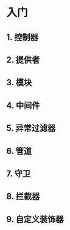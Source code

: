 <!--
 * @Author: tuojinxin
 * @Date: 2023-05-09 15:50:14
 * @LastEditTime: 2023-05-11 14:13:05
 * @LastEditors: tuojinxin
 * @Description: 
-->
# 入门
## 1. 控制器
## 2. 提供者
## 3. 模块
## 4. 中间件
## 5. 异常过滤器
## 6. 管道
## 7. 守卫
## 8. 拦截器
## 9. 自定义装饰器